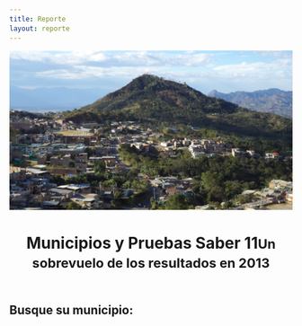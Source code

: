 ```yaml
---
title: Reporte
layout: reporte
---
```


<div id="titulo-reporte" class="container-fluid">
<header>
<img src="pics/la_union.jpg">
<h1>Municipios y Pruebas Saber 11<small>Un sobrevuelo de los resultados en 2013</small></h1>
</header>
</div>

<div class="container">
<div class="row">
<div class="col-md-12">

<h2>Busque su municipio:</h2>

<div id="formulario"></div>
<div id="tabla-resultados"></div>
</div>
</div>
</div>